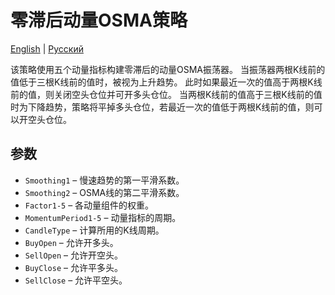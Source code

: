 # 零滞后动量OSMA策略
[English](README.md) | [Русский](README_ru.md)

该策略使用五个动量指标构建零滞后的动量OSMA振荡器。
当振荡器两根K线前的值低于三根K线前的值时，被视为上升趋势。
此时如果最近一次的值高于两根K线前的值，则关闭空头仓位并可开多头仓位。
当两根K线前的值高于三根K线前的值时为下降趋势，策略将平掉多头仓位，若最近一次的值低于两根K线前的值，则可以开空头仓位。

## 参数

- `Smoothing1` – 慢速趋势的第一平滑系数。
- `Smoothing2` – OSMA线的第二平滑系数。
- `Factor1-5` – 各动量组件的权重。
- `MomentumPeriod1-5` – 动量指标的周期。
- `CandleType` – 计算所用的K线周期。
- `BuyOpen` – 允许开多头。
- `SellOpen` – 允许开空头。
- `BuyClose` – 允许平多头。
- `SellClose` – 允许平空头。

